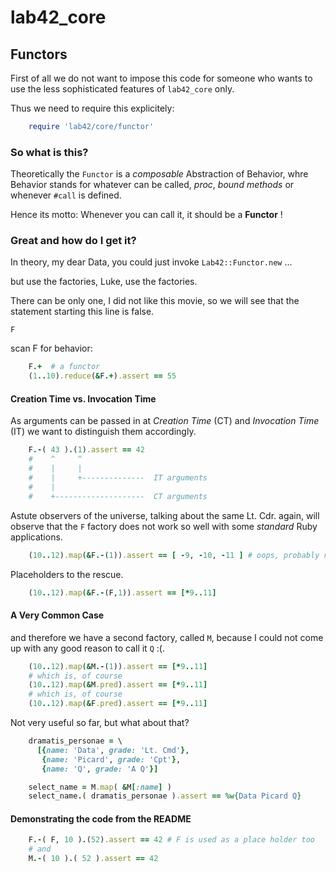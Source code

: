 # lab42\_core

## Functors

First of all we do not want to impose this code for someone who wants to use the less sophisticated features
of `lab42_core` only. 

Thus we need to require this explicitely:

```ruby
    require 'lab42/core/functor'
```

### So what is this?

Theoretically the `Functor` is a *composable* Abstraction of Behavior, whre Behavior stands for
whatever can be called, *proc*, *bound methods* or whenever `#call` is defined.

Hence its motto: Whenever you can call it, it should be a **Functor** !  

### Great and how do I get it?

In theory, my dear Data, you could just invoke `Lab42::Functor.new` ...

but use the factories, Luke, use the factories.


There can be only one, I did not like this movie, so we will see that the statement starting this line is false.

`F` 

scan F for behavior:

```ruby
    F.+  # a functor
    (1..10).reduce(&F.+).assert == 55
```

#### Creation Time vs. Invocation Time

As arguments can be passed in at _Creation Time_ (CT) and _Invocation Time_ (IT) we want to
distinguish them accordingly.

```ruby
    F.-( 43 ).(1).assert == 42
    #    ^     ^
    #    |     |
    #    |     +--------------  IT arguments
    #    |      
    #    +--------------------  CT arguments
```

Astute observers of the universe, talking about the same Lt. Cdr. again, will observe that
the `F` factory does not work so well with some _standard_ Ruby applications.

```ruby
    (10..12).map(&F.-(1)).assert == [ -9, -10, -11 ] # oops, probably not what you want
```

Placeholders to the rescue. 

```ruby
    (10..12).map(&F.-(F,1)).assert == [*9..11]
```

#### A Very Common Case

and therefore we have a second factory, called `M`, because I could not come up with any good
reason to call it `Q` :(.

```ruby
    (10..12).map(&M.-(1)).assert == [*9..11]
    # which is, of course
    (10..12).map(&M.pred).assert == [*9..11]
    # which is, of course
    (10..12).map(&F.pred).assert == [*9..11]
```

Not very useful so far, but what about that?

```ruby
    dramatis_personae = \
      [{name: 'Data', grade: 'Lt. Cmd'},
       {name: 'Picard', grade: 'Cpt'},
       {name: 'Q', grade: 'A Q'}]

    select_name = M.map( &M[:name] )
    select_name.( dramatis_personae ).assert == %w{Data Picard Q}
```

#### Demonstrating the code from the README


```ruby
    F.-( F, 10 ).(52).assert == 42 # F is used as a place holder too
    # and
    M.-( 10 ).( 52 ).assert == 42
```
